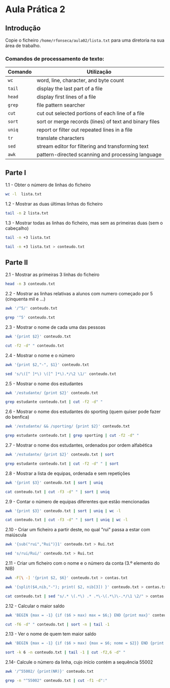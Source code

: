 # Aula Prática 2

## Introdução

Copie o ficheiro `/home/rfonseca/aula02/lista.txt` para uma diretoria na sua área de trabalho.

### Comandos de processamento de texto:

| Comando | Utilização |
| ------- | ---------- |
| `wc` |  word, line, character, and byte count |
| `tail` | display the last part of a file |
| `head` | display first lines of a file |
| `grep` | file pattern searcher |
| `cut` | cut out selected portions of each line of a file |
| `sort` | sort or merge records (lines) of text and binary files |
| `uniq` | report or filter out repeated lines in a file |
| `tr` | translate characters |
| `sed` | stream editor for filtering and transforming text |
| `awk` | pattern-directed scanning and processing language |


## Parte I

1.1 - Obter o número de linhas do ficheiro

```bash
wc -l  lista.txt
```

1.2 - Mostrar as duas últimas linhas do ficheiro

```bash
tail -n 2 lista.txt
```

1.3 - Mostrar todas as linhas do ficheiro, mas sem as primeiras duas (sem o cabeçalho)

```bash
tail -n +3 lista.txt

tail -n +3 lista.txt > conteudo.txt
```



## Parte II

2.1 - Mostrar as primeiras 3 linhas do ficheiro

```bash
head -n 3 conteudo.txt
```

2.2 - Mostrar as linhas relativas a alunos com numero começado por 5 (cinquenta mil e ...)

```bash
awk '/^5/' conteudo.txt

grep '^5' conteudo.txt
```

2.3 - Mostrar o nome de cada uma das pessoas

```bash
awk '{print $2}' conteudo.txt

cut -f2 -d" " conteudo.txt
```

2.4 - Mostrar o nome e o número

```bash
awk '{print $2,"-", $1}' conteudo.txt

sed 's/\([^ ]*\) \([^ ]*\).*/\2 \1/' conteudo.txt
```

2.5 - Mostrar o nome dos estudantes

```bash
awk '/estudante/ {print $2}' conteudo.txt

grep estudante conteudo.txt | cut -f2 -d" "
```

2.6 - Mostrar o nome dos estudantes do sporting (quem quiser pode fazer do benfica)

```bash
awk '/estudante/ && /sporting/ {print $2}' conteudo.txt

grep estudante conteudo.txt | grep sporting | cut -f2 -d" "
```

2.7 - Mostrar o nome dos estudantes, ordenados por ordem alfabética

```bash
awk '/estudante/ {print $2}' conteudo.txt | sort

grep estudante conteudo.txt | cut -f2 -d" " | sort
```

2.8 - Mostrar a lista de equipas, ordenada e sem repetições

```bash
awk '{print $3}' conteudo.txt | sort | uniq

cat conteudo.txt | cut -f3 -d" " | sort | uniq
```

2.9 - Contar o número de equipas diferentes que estão mencionadas

```bash
awk '{print $3}' conteudo.txt | sort | uniq | wc -l

cat conteudo.txt | cut -f3 -d" " | sort | uniq | wc -l
```

2.10 - Criar um ficheiro a partir deste, no qual "rui" passa a estar com maiúscula

```bash
awk '{sub("rui","Rui")}1' conteudo.txt > Rui.txt

sed 's/rui/Rui/' conteudo.txt > Rui.txt
```

2.11 - Criar um ficheiro com o nome e o número da conta (3.º elemento do NIB)

```bash
awk -F[\ -] '{print $2, $6}' conteudo.txt > contas.txt

awk '{split($4,nib,"-"); print( $2, nib[3]) }' conteudo.txt > contas.txt

cat conteudo.txt | sed "s/.* \(.*\) .* .*\-\(.*\)\-.*/\1 \2/" > contas.txt
```

2.12 - Calcular o maior saldo

```bash
awk 'BEGIN {max = -1} {if ($6 > max) max = $6;} END {print max}' conteudo.txt

cut -f6 -d" " conteudo.txt | sort -n | tail -1
```

2.13  - Ver o nome de quem tem maior saldo

```bash
awk 'BEGIN {max = -1} {if ($6 > max) {max = $6; nome = $2}} END {print nome, max}' conteudo.txt

sort -k 6 -n conteudo.txt | tail -1 | cut -f2,6 -d" "
```

2.14- Calcule o número da linha, cujo início contém a sequência 55002

```bash
awk '/^55002/ {print(NR)}' conteudo.txt

grep -n "^55002" conteudo.txt | cut -f1 -d":"
```

